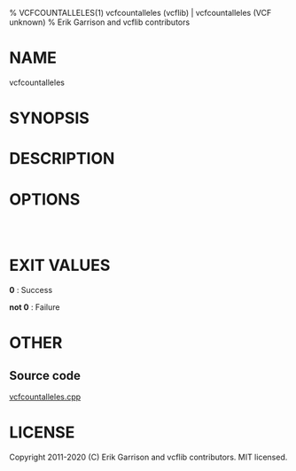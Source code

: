% VCFCOUNTALLELES(1) vcfcountalleles (vcflib) | vcfcountalleles (VCF unknown)
% Erik Garrison and vcflib contributors

# NAME

vcfcountalleles

# SYNOPSIS



# DESCRIPTION



# OPTIONS

```



```

# EXIT VALUES

**0**
: Success

**not 0**
: Failure

# OTHER

## Source code

[vcfcountalleles.cpp](https://github.com/vcflib/vcflib/blob/master/src/vcfcountalleles.cpp)

# LICENSE

Copyright 2011-2020 (C) Erik Garrison and vcflib contributors. MIT licensed.

<!--
  Created with ./scripts/bin2md.rb scripts/bin2md-template.erb
-->
